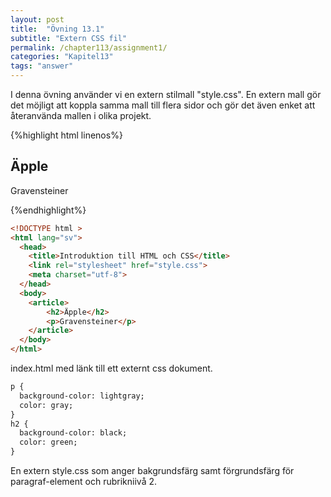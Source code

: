 ```yaml
---
layout: post
title:  "Övning 13.1"
subtitle: "Extern CSS fil"
permalink: /chapter113/assignment1/
categories: "Kapitel13"
tags: "answer"
---
```

I denna övning använder vi en extern stilmall "style.css". En extern mall gör det möjligt att koppla samma mall till flera sidor och gör det även enket att återanvända mallen i olika projekt.

{%highlight html linenos%}
<!DOCTYPE html >
<html lang="sv">
  <head>
    <title>Introduktion till HTML och CSS</title>
    <link rel="stylesheet" href="style.css">
    <meta charset="utf-8">
  </head>
  <body>
    <article>
        <h2>Äpple</h2>
        <p>Gravensteiner</p>
    </article>
  </body>
</html>
{%endhighlight%}

```html
<!DOCTYPE html >
<html lang="sv">
  <head>
    <title>Introduktion till HTML och CSS</title>
    <link rel="stylesheet" href="style.css">
    <meta charset="utf-8">
  </head>
  <body>
    <article>
        <h2>Äpple</h2>
        <p>Gravensteiner</p>
    </article>
  </body>
</html>
```
<figcaption>index.html med länk till ett externt css dokument.</figcaption>

```html
p {
  background-color: lightgray;
  color: gray;
}
h2 {
  background-color: black;
  color: green;
}
```
<figcaption>En extern style.css som anger bakgrundsfärg samt förgrundsfärg för paragraf-element och rubrikniivå 2.</figcaption>
